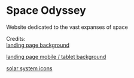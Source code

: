 # Space Odyssey
 Website dedicated to the vast expanses of space

Credits: <br>
[landing page background](https://pixabay.com/photos/earth-moon-space-planet-world-1365995/)

[landing page mobile / tablet background](https://unsplash.com/@actionvance)

[solar system icons](https://pixabay.com/users/paulocvs-17110386/)

